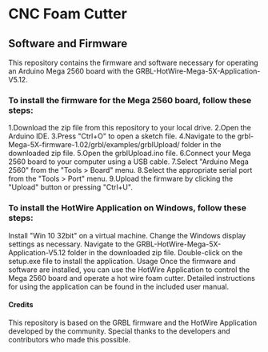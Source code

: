 # CNC Foam Cutter

## Software and Firmware
This repository contains the firmware and software necessary for operating an Arduino Mega 2560 board with the GRBL-HotWire-Mega-5X-Application-V5.12.

### To install the firmware for the Mega 2560 board, follow these steps:

1.Download the zip file from this repository to your local drive.
2.Open the Arduino IDE.
3.Press "Ctrl+O" to open a sketch file.
4.Navigate to the grbl-Mega-5X-firmware-1.02/grbl/examples/grblUpload/ folder in the downloaded zip file.
5.Open the grblUpload.ino file.
6.Connect your Mega 2560 board to your computer using a USB cable.
7.Select "Arduino Mega 2560" from the "Tools > Board" menu.
8.Select the appropriate serial port from the "Tools > Port" menu.
9.Upload the firmware by clicking the "Upload" button or pressing "Ctrl+U".

### To install the HotWire Application on Windows, follow these steps:

Install "Win 10 32bit" on a virtual machine.
Change the Windows display settings as necessary.
Navigate to the GRBL-HotWire-Mega-5X-Application-V5.12 folder in the downloaded zip file.
Double-click on the setup.exe file to install the application.
Usage
Once the firmware and software are installed, you can use the HotWire Application to control the Mega 2560 board and operate a hot wire foam cutter. Detailed instructions for using the application can be found in the included user manual.

#### Credits
This repository is based on the GRBL firmware and the HotWire Application developed by the community. Special thanks to the developers and contributors who made this possible.
